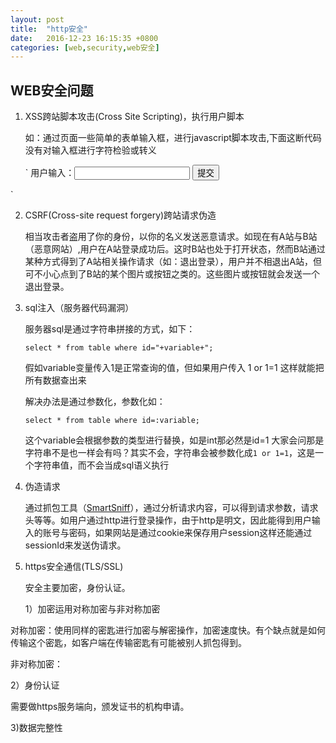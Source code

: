 ```yaml
---
layout: post
title:  "http安全"
date:   2016-12-23 16:15:35 +0800
categories: [web,security,web安全]
---
```


## WEB安全问题 ##

1. XSS跨站脚本攻击(Cross Site Scripting)，执行用户脚本

	如：通过页面一些简单的表单输入框，进行javascript脚本攻击,下面这断代码没有对输入框进行字符检验或转义

	 `<script src="jquery-1.11.1.min.js"></script>
用户输入：<input type="text" id="in">
	<button id="sub">提交</button>
	<div id="showIn">
	</div>
<script>
	$(function(){
		$("#sub").click(function(){
			console.info(document.cookie)
			$("#showIn").html($("#in").val());
		});
	})
</script>`
	

2. CSRF(Cross-site request forgery)跨站请求伪造 

	相当攻击者盗用了你的身份，以你的名义发送恶意请求。如现在有A站与B站（恶意网站）,用户在A站登录成功后。这时B站也处于打开状态，然而B站通过某种方式得到了A站相关操作请求（如：退出登录），用户并不相退出A站，但可不小心点到了B站的某个图片或按钮之类的。这些图片或按钮就会发送一个退出登录。


3. sql注入（服务器代码漏洞）
	
	服务器sql是通过字符串拼接的方式，如下：

	`select * from table where id="+variable+";`
	
	假如variable变量传入1是正常查询的值，但如果用户传入 1 or
1=1 这样就能把所有数据查出来
	
	解决办法是通过参数化，参数化如：
	
	`select * from table where id=:variable;`
	
	这个variable会根据参数的类型进行替换，如是int那必然是id=1
大家会问那是字符串不是也一样会有吗？其实不会，字符串会被参数化成`1 or 1=1`，这是一个字符串值，而不会当成sql语义执行


4. 伪造请求

	通过抓包工具（[SmartSniff](http://211.162.213.122:9011/www.nirsoft.net/c3pr90ntc0td/utils/smsniff-x64.zip "小巧绿包抓包工具")），通过分析请求内容，可以得到请求参数，请求头等等。如用户通过http进行登录操作，由于http是明文，因此能得到用户输入的账号与密码，如果网站是通过cookie来保存用户session这样还能通过sessionId来发送伪请求。
 
5. https安全通信(TLS/SSL)

	安全主要加密，身份认证。


   1）加密运用对称加密与非对称加密

对称加密：使用同样的密匙进行加密与解密操作，加密速度快。有个缺点就是如何传输这个密匙，如客户端在传输密匙有可能被别人抓包得到。

非对称加密：
 
   2）身份认证   

需要做https服务端向，颁发证书的机构申请。
 
   3)数据完整性

